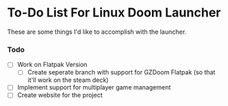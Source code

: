 # To-Do List For Linux Doom Launcher

These are some things I'd like to accomplish with the launcher.

### Todo
- [ ] Work on Flatpak Version
  - [ ] Create seperate branch with support for GZDoom Flatpak (so that it'll work on the steam deck)
- [ ] Implement support for multiplayer game management
- [ ] Create website for the project